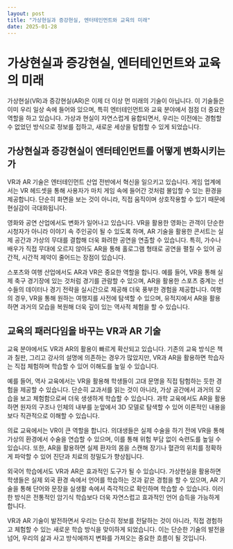 ```yaml
---
layout: post
title: "가상현실과 증강현실, 엔터테인먼트와 교육의 미래"
date: 2025-01-28
---
```


# 가상현실과 증강현실, 엔터테인먼트와 교육의 미래

가상현실(VR)과 증강현실(AR)은 이제 더 이상 먼 미래의 기술이 아닙니다. 이 기술들은 이미 우리 일상 속에 들어와 있으며, 특히 엔터테인먼트와 교육 분야에서 점점 더 중요한 역할을 하고 있습니다. 가상과 현실이 자연스럽게 융합되면서, 우리는 이전에는 경험할 수 없었던 방식으로 정보를 접하고, 새로운 세상을 탐험할 수 있게 되었습니다.

## 가상현실과 증강현실이 엔터테인먼트를 어떻게 변화시키는가

VR과 AR 기술은 엔터테인먼트 산업 전반에서 혁신을 일으키고 있습니다. 게임 업계에서는 VR 헤드셋을 통해 사용자가 마치 게임 속에 들어간 것처럼 몰입할 수 있는 환경을 제공합니다. 단순히 화면을 보는 것이 아니라, 직접 움직이며 상호작용할 수 있기 때문에 현실감이 극대화됩니다.

영화와 공연 산업에서도 변화가 일어나고 있습니다. VR을 활용한 영화는 관객이 단순한 시청자가 아니라 이야기 속 주인공이 될 수 있도록 하며, AR 기술을 활용한 콘서트는 실제 공간과 가상의 무대를 결합해 더욱 화려한 공연을 연출할 수 있습니다. 특히, 가수나 배우가 직접 무대에 오르지 않아도 AR을 통해 홀로그램 형태로 공연을 펼칠 수 있어 공간적, 시간적 제약이 줄어드는 장점이 있습니다.

스포츠와 여행 산업에서도 AR과 VR은 중요한 역할을 합니다. 예를 들어, VR을 통해 실제 축구 경기장에 있는 것처럼 경기를 관람할 수 있으며, AR을 활용한 스포츠 중계는 선수들의 데이터나 경기 전략을 실시간으로 제공해 더욱 풍부한 경험을 제공합니다. 여행의 경우, VR을 통해 원하는 여행지를 사전에 탐색할 수 있으며, 유적지에서 AR을 활용하면 과거의 모습을 복원해 더욱 깊이 있는 역사적 체험을 할 수 있습니다.

## 교육의 패러다임을 바꾸는 VR과 AR 기술

교육 분야에서도 VR과 AR의 활용이 빠르게 확산되고 있습니다. 기존의 교육 방식은 책과 칠판, 그리고 강사의 설명에 의존하는 경우가 많았지만, VR과 AR을 활용하면 학습자는 직접 체험하며 학습할 수 있어 이해도를 높일 수 있습니다.

예를 들어, 역사 교육에서는 VR을 활용해 학생들이 고대 문명을 직접 탐험하는 듯한 경험을 제공할 수 있습니다. 단순히 교과서를 읽는 것이 아니라, 가상 공간에서 과거의 모습을 보고 체험함으로써 더욱 생생하게 학습할 수 있습니다. 과학 교육에서도 AR을 활용하면 원자의 구조나 인체의 내부를 눈앞에서 3D 모델로 탐색할 수 있어 이론적인 내용을 보다 직관적으로 이해할 수 있습니다.

의료 교육에서는 VR이 큰 역할을 합니다. 의대생들은 실제 수술을 하기 전에 VR을 통해 가상의 환경에서 수술을 연습할 수 있으며, 이를 통해 위험 부담 없이 숙련도를 높일 수 있습니다. 또한, AR을 활용하면 실제 환자의 몸을 스캔해 장기나 혈관의 위치를 정확하게 파악할 수 있어 진단과 치료의 정밀도가 향상됩니다.

외국어 학습에서도 VR과 AR은 효과적인 도구가 될 수 있습니다. 가상현실을 활용하면 학생들은 실제 외국 환경 속에서 언어를 학습하는 것과 같은 경험을 할 수 있으며, AR 기술을 통해 단어와 문장을 실생활 속에서 즉각적으로 확인하며 학습할 수 있습니다. 이러한 방식은 전통적인 암기식 학습보다 더욱 자연스럽고 효과적인 언어 습득을 가능하게 합니다.

VR과 AR 기술이 발전하면서 우리는 단순히 정보를 전달하는 것이 아니라, 직접 경험하고 체험할 수 있는 새로운 학습 방식을 맞이하게 되었습니다. 이는 단순한 기술의 발전을 넘어, 우리의 삶과 사고 방식에까지 변화를 가져오는 중요한 흐름이 될 것입니다.
